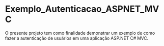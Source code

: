 # Exemplo_Autenticacao_ASPNET_MVC
O presente projeto tem como finalidade demonstrar um exemplo de como fazer a autenticação de usuários em uma aplicação ASP.NET C# MVC.
